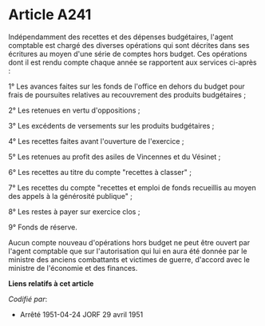 # Article A241

Indépendamment des recettes et des dépenses budgétaires, l'agent comptable est chargé des diverses opérations qui sont
décrites dans ses écritures au moyen d'une série de comptes hors budget. Ces opérations dont il est rendu compte chaque année
se rapportent aux services ci-après :

1° Les avances faites sur les fonds de l'office en dehors du budget pour frais de poursuites relatives au recouvrement des
produits budgétaires ;

2° Les retenues en vertu d'oppositions ;

3° Les excédents de versements sur les produits budgétaires ;

4° Les recettes faites avant l'ouverture de l'exercice ;

5° Les retenues au profit des asiles de Vincennes et du Vésinet ;

6° Les recettes au titre du compte "recettes à classer" ;

7° Les recettes du compte "recettes et emploi de fonds recueillis au moyen des appels à la générosité publique" ;

8° Les restes à payer sur exercice clos ;

9° Fonds de réserve.

Aucun compte nouveau d'opérations hors budget ne peut être ouvert par l'agent comptable que sur l'autorisation qui lui en
aura été donnée par le ministre des anciens combattants et victimes de guerre, d'accord avec le ministre de l'économie et des
finances.

**Liens relatifs à cet article**

_Codifié par_:

  - Arrêté 1951-04-24 JORF 29 avril 1951
